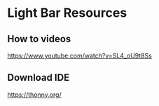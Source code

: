 # Light Bar Resources

## How to videos

<https://www.youtube.com/watch?v=SL4_oU9t8Ss>

## Download IDE

<https://thonny.org/>
